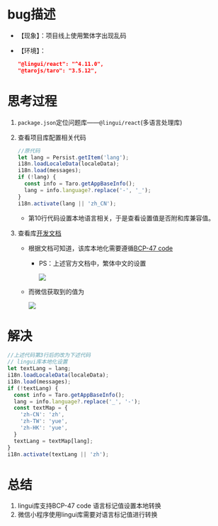 # bug描述

* 【现象】：项目线上使用繁体字出现乱码

* 【环境】：

   ````json
   "@lingui/react": "^4.11.0",
   "@tarojs/taro": "3.5.12",
   ````

# 思考过程

1. `package.json`定位问题库——`@lingui/react`(多语言处理库)

2. 查看项目库配置相关代码

   ````javascript
   //原代码
   let lang = Persist.getItem('lang'); 
   i18n.loadLocaleData(localeData);
   i18n.load(messages);
   if (!lang) {
     const info = Taro.getAppBaseInfo();
     lang = info.language?.replace('-', '_');
   }
   i18n.activate(lang || 'zh_CN');
   ````

   * 第10行代码设置本地语言相关，于是查看设置值是否附和库兼容值。

3. 查看库[开发文档](https://lingui.dev/ref/conf#locales)

   * 根据文档可知道，该库本地化需要遵循[BCP-47 code](http://www.unicode.org/cldr/charts/latest/supplemental/language_plural_rules.html)

     * PS：上述官方文档中，繁体中文的设置

       ![](https://gitee.com/lao-jiawei/photo-gallery/raw/master/images/blog/20240922105106.png)

   * 而微信获取到的值为
   
     ![](https://gitee.com/lao-jiawei/photo-gallery/raw/master/images/blog/20240921233051.png)

# 解决

````javascript
//上述代码第3行后的改为下述代码
// lingui库本地化设置
let textLang = lang;
i18n.loadLocaleData(localeData);
i18n.load(messages);
if (!textLang) {
  const info = Taro.getAppBaseInfo();
  lang = info.language?.replace('_', '-');
  const textMap = {
    'zh-CN': 'zh',
    'zh-TW': 'yue',
    'zh-HK': 'yue',
  }
  textLang = textMap[lang];
}
i18n.activate(textLang || 'zh');
````

# 总结

1. lingui库支持BCP-47 code 语言标记值设置本地转换
2. 微信小程序使用lingui库需要对语言标记值进行转换
